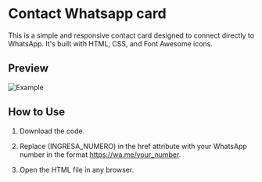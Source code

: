 # Contact Whatsapp card

This is a simple and responsive contact card designed to connect directly to WhatsApp. It's built with HTML, CSS, and Font Awesome icons.

## Preview
![Example](example.gif)

## How to Use

1. Download the code.

2. Replace (INGRESA_NUMERO) in the href attribute with your WhatsApp number in the format https://wa.me/your_number.

3. Open the HTML file in any browser.
